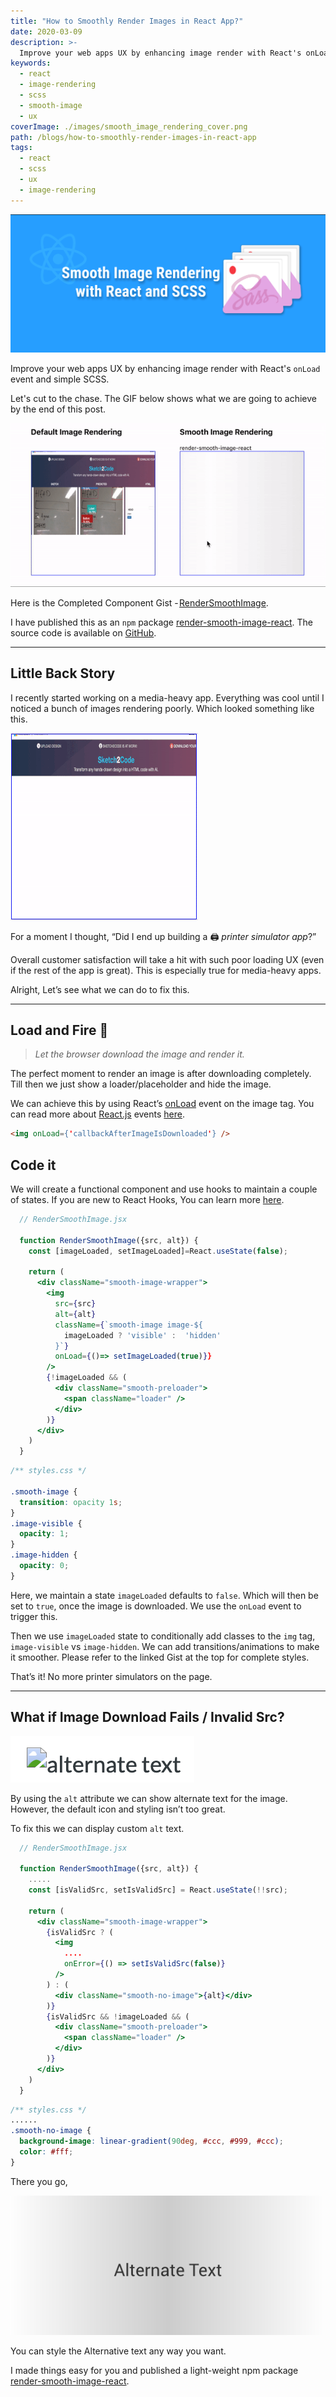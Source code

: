 ```yaml
---
title: "How to Smoothly Render Images in React App?"
date: 2020-03-09
description: >-
  Improve your web apps UX by enhancing image render with React's onLoad event and simple SCSS
keywords:
  - react
  - image-rendering
  - scss
  - smooth-image
  - ux
coverImage: ./images/smooth_image_rendering_cover.png
path: /blogs/how-to-smoothly-render-images-in-react-app
tags:
  - react
  - scss
  - ux
  - image-rendering
---
```


![Smooth Image Rendering](./images/smooth_image_rendering_cover.png)

Improve your web apps UX by enhancing image render with React's `onLoad` event and simple SCSS.

Let's cut to the chase. The GIF below shows what we are going to achieve by the end of this post.

![Default Image Rendering vs Smooth Image Rendering using render-smooth-image-react](./images/render_smooth_image_demo.gif)

Here is the Completed Component Gist - [RenderSmoothImage](https://gist.github.com/KRRISH96/48b4200bc73f1071da804911c05ea373).

I have published this as an `npm` package [render-smooth-image-react](https://www.npmjs.com/package/render-smooth-image-react). The source code is available on [GitHub](https://github.com/KRRISH96/render-smooth-image-react).

---

## **Little Back Story**

I recently started working on a media-heavy app. Everything was cool until I noticed a bunch of images rendering poorly. Which looked something like this.

![Example: Poor image rendering (printing)](./images/poor_image_rendering.gif)

For a moment I thought, “Did I end up building a 🖨 _printer simulator app_?”

Overall customer satisfaction will take a hit with such poor loading UX (even if the rest of the app is great). This is especially true for media-heavy apps.

Alright, Let’s see what we can do to fix this.

---

## **Load and Fire** 🔫

> _Let the browser download the image and render it._

The perfect moment to render an image is after downloading completely. Till then we just show a loader/placeholder and hide the image.

We can achieve this by using React’s [onLoad](https://reactjs.org/docs/events.html#image-events) event on the image tag. You can read more about [React.js](https://reactjs.org/) events [here](https://reactjs.org/docs/events.html).

```html
<img onLoad={'callbackAfterImageIsDownloaded'} />
```

## **Code it**

We will create a functional component and use hooks to maintain a couple of states. If you are new to React Hooks, You can learn more [here](https://reactjs.org/docs/hooks-intro.html).

```jsx
  // RenderSmoothImage.jsx

  function RenderSmoothImage({src, alt}) {
    const [imageLoaded, setImageLoaded]=React.useState(false);

    return (
      <div className="smooth-image-wrapper">
        <img
          src={src}
          alt={alt}
          className={`smooth-image image-${
            imageLoaded ? 'visible' :  'hidden'
          }`}
          onLoad={()=> setImageLoaded(true)}}
        />
        {!imageLoaded && (
          <div className="smooth-preloader">
            <span className="loader" />
          </div>
        )}
      </div>
    )
  }
```

```css
/** styles.css */

.smooth-image {
  transition: opacity 1s;
}
.image-visible {
  opacity: 1;
}
.image-hidden {
  opacity: 0;
}
```

Here, we maintain a state `imageLoaded` defaults to `false`. Which will then be set to `true`, once the image is downloaded. We use the `onLoad` event to trigger this.

Then we use `imageLoaded` state to conditionally add classes to the `img` tag, `image-visible` vs `image-hidden`. We can add transitions/animations to make it smoother. Please refer to the linked Gist at the top for complete styles.

That’s it! No more printer simulators on the page.

---

## **What if Image Download Fails / Invalid Src?**

![Image for alternate text with image tag](./images/default_alt_text.png)

By using the `alt` attribute we can show alternate text for the image. However, the default icon and styling isn’t too great.

To fix this we can display custom `alt` text.

```jsx
  // RenderSmoothImage.jsx

  function RenderSmoothImage({src, alt}) {
    .....
    const [isValidSrc, setIsValidSrc] = React.useState(!!src);

    return (
      <div className="smooth-image-wrapper">
        {isValidSrc ? (
          <img
            ....
            onError={() => setIsValidSrc(false)}
          />
        ) : (
          <div className="smooth-no-image">{alt}</div>
        )}
        {isValidSrc && !imageLoaded && (
          <div className="smooth-preloader">
            <span className="loader" />
          </div>
        )}
      </div>
    )
  }
```

```css
/** styles.css */
......
.smooth-no-image {
  background-image: linear-gradient(90deg, #ccc, #999, #ccc);
  color: #fff;
}
```

There you go,

![Customized Alternate Text for Image](./images/custom_alt_text.png)

You can style the Alternative text any way you want.

I made things easy for you and published a light-weight npm package [render-smooth-image-react](https://www.npmjs.com/package/render-smooth-image-react).
